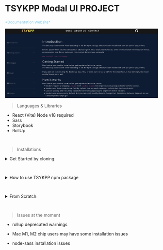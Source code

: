 # TSYKPP Modal UI PROJECT

<span style="color: skyblue; font-size: 12px; ">
*Documentation Website*
</span>

[![documentation website](./TSYKPP.png)](https://tskypp.vercel.app/)

> Languages & Libraries
  *  React (Vite) Node v18 required
  *  Sass
  *  Storybook
  *  RollUp

&nbsp;

> Installations

<details>
  <summary>Get Started by cloning</summary>
  
<span style="color: red; font-size: 12px; ">* This may not work depending on your PC</span>

  `npm i `

  `npm run storybook`


## How to create your own UI
    src -> components -> Make Your Folder -> Make YourModal.jsx

    src -> stories -> Make Your Folder -> Make YourModal.stories.jsx

    src -> index.js -> export { default as YourModal } from './components/YourFolder/YourModal.jsx'


## Build the project (RollUp)

<span style="color: red; font-size: 12px; ">change the version first in package.json</span>

  `npm run build-rollup`

## Update (Publish) the project
   You must test the project before and after publish

    `npm login`

    `npm publish`

</details>

&nbsp;

<details>
  <summary>How to use TSYKPP npm package</summary>

&nbsp;

  `npm i tsykpp`

   In App.jsx

    import 'tsykpp/dist/index.css';

    import { KazModal, ThuptenModal } from 'tsykpp';

    ```
    <> 
      <KazModal /> 
      <KazModal variant="red" />
      <ThuptenModal /> 
    </>
    ```


## Available Components at the moment
  *   { KazModal }
  *  { ThuptenModal }

</details>

&nbsp;

<details>
  <summary>From Scratch</summary>


<span style="color: red; font-size: 12px; ">* This may not work depending on your PC</span>

   1. Install React

       `npm crate vite@latest` 

   2. Move directory

       `cd Your project folder`

   3. Install Sass

       `npm i sass`

  4. Install Storybook
  
       `npx sb init`

  5. Install RollUp & postcss & its packages

       ```npm i @babel/core @babel/preset-react @rollup/plugin-babel @rollup/plugin-commonjs @rollup/plugin-node-resolve rollup rollup-plugin-peer-deps-external rollup-plugin-postcss```

  6. Configure the rollup.config.js
  
  ```
  import peerDepsExternal from 'rollup-plugin-peer-deps-external';
  import resolve from '@rollup/plugin-node-resolve';
  import commonjs from '@rollup/plugin-commonjs';
  import babel from '@rollup/plugin-babel';
  import postcss from 'rollup-plugin-postcss';
   
  export default {
    input: 'src/index.js',
   
    output: [
      {
        file: 'dist/index.js', 
        format: 'cjs',       
      },
      {
        file: 'dist/index.esm.js', 
        format: 'esm',        
      }
    ],
    plugins: [
      peerDepsExternal(), 
      resolve(),    
      commonjs(),   
      babel({
        babelHelpers: 'bundled',
        exclude: 'node_modules/**',
        presets: ['@babel/preset-react'] 
      }),
   
      postcss({
        extensions: ['.scss', '.css'], 
        use: [
          ['sass', {
            includePaths: ['./src/styles', './node_modules']
          }]
        ],
        minimize: true, 
        extract: true, 
      }),
    ],
    external: ['react', 'react-dom'],
  };
  ```

  -----
  7. Delete default stories folder (If you clone this file, No need)

  8. Add components folder & stories folder in src (If you clone this file, No need)
  ----

  9. Add this code to  .eslintrc.cjs  to avoid some warnings
   

    ```
    rules: {
        "react/prop-types": "off",// turn off warning for prop-types
        "no-unused-vars": "off", // turn off warning for import React 
      },
    ```

  10. Create an entry point
   

      crate index.js in src directory and export all UI components from here
      ```
      export { default as KazModal } from './components/Kaz/KazModal.jsx';
      export { default as ThuptenModal } from './components/Thupten/Modal.jsx';
      ```
   
   
  11. Build UI components with RollUp
   

  ```npx rollup -c```
   
  12. Publish the project to NPM

      npm login

      npm publish

</details>

&nbsp;

> Issues at the moment

* rollup deprecated warnings

* Mac M1, M2 chip users may have some installation issues

* node-sass installation issues